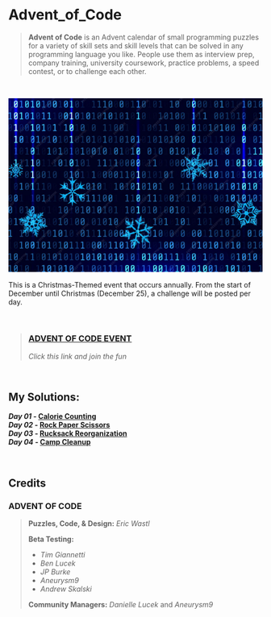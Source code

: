 # Advent_of_Code
> **Advent of Code** is an Advent calendar of small programming puzzles for a variety of skill sets and skill levels that can be solved in any programming language you like. People use them as interview prep, company training, university coursework, practice problems, a speed contest, or to challenge each other.

&nbsp;

<img src=https://github.com/Kyros0718/Advent_of_Code/blob/main/Media/Binary%20Codes%20and%20Snow%20Flakes_%20Landscape.png>

This is a Christmas-Themed event that occurs annually. From the start of December until Christmas (December 25), a challenge will be posted per day.

&nbsp;

> ### [ADVENT OF CODE EVENT](https://adventofcode.com/)
> _Click this link and join the fun_

&nbsp;

## My Solutions:
**_Day 01_ - [Calorie Counting](https://github.com/Kyros0718/Advent_of_Code/tree/main/Advent_2022/01-Calorie_Counting)**<br>
**_Day 02_ - [Rock Paper Scissors](https://github.com/Kyros0718/Advent_of_Code/tree/main/Advent_2022/02-Rock_Paper_Scissors)**<br>
**_Day 03_ - [Rucksack Reorganization](https://github.com/Kyros0718/Advent_of_Code/tree/main/Advent_2022/03-Rucksack_Reorganization)**<br>
**_Day 04_ - [Camp Cleanup](https://github.com/Kyros0718/Advent_of_Code/tree/main/Advent_2022/04-Camp_Cleanup)**<br>

&nbsp;

## Credits
### ADVENT OF CODE 
> **Puzzles, Code, & Design:** _Eric Wastl_
>
> **Beta Testing:**
> - _Tim Giannetti_
> - _Ben Lucek_
> - _JP Burke_
> - _Aneurysm9_
> - _Andrew Skalski_
> 
> **Community Managers:** _Danielle Lucek_ and _Aneurysm9_
